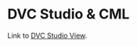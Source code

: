 # DVC Studio & CML

Link to [DVC Studio View](https://studio.iterative.ai/user/PythonFZ/views/dvc_studio_test-kqs8dalwgj).
